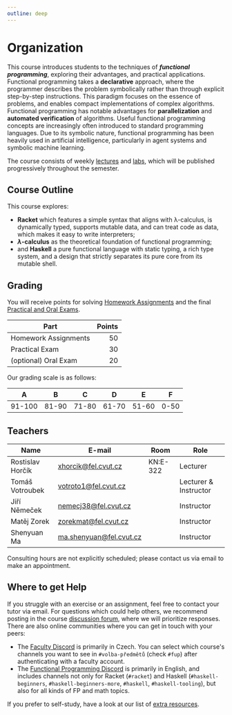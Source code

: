 ```yaml
---
outline: deep
---
```

# Organization

This course introduces students to the techniques of _**functional programming**_, exploring their advantages, and practical applications. Functional programming takes a **declarative** approach, where the programmer describes the problem  symbolically rather than through explicit step-by-step instructions. This paradigm focuses on the essence of problems, and enables compact implementations of complex algorithms. Functional programming has notable advantages for **parallelization** and **automated verification** of algorithms. Useful functional programming concepts are increasingly often introduced to standard programming languages. Due to its symbolic nature, functional programming has been heavily used in artificial intelligence, particularly in agent systems and symbolic machine learning.

The course consists of weekly [lectures](lectures/) and [labs](labs/), which will be published progressively throughout the semester.

## Course Outline

This course explores:

* **Racket** which features a simple syntax that aligns with λ-calculus, is dynamically typed, supports mutable data, and can treat code as data, which makes it easy to write interpreters;
* **$\lambda$-calculus** as the theoretical foundation of functional programming;
* and **Haskell** a pure functional language with static typing, a rich type system, and a design that strictly separates its pure core from its mutable shell.

## Grading
You will receive points for solving [Homework Assignments](/homework/) and the final [Practical and Oral Exams](/exams/).


| Part                 | Points |
|----------------------|-------:|
| Homework Assignments |     50 |
| Practical Exam       |     30 |
| (optional) Oral Exam |     20 |

Our grading scale is as follows:

|  A   |  B  |  C  |  D  |  E  |  F  |
|:----:|:---:|:---:|:---:|:---:|:---:|
|91-100|81-90|71-80|61-70|51-60| 0-50|


## Teachers

| Name             | E-mail                    | Room     | Role                  |
|------------------|---------------------------|----------|-----------------------|
| Rostislav Horčík | <xhorcik@fel.cvut.cz>     | KN:E-322 | Lecturer              |
| Tomáš Votroubek  | <votroto1@fel.cvut.cz>    |          | Lecturer & Instructor |
| Jiří Němeček     | <nemecj38@fel.cvut.cz>    |          | Instructor            |
| Matěj Zorek      | <zorekmat@fel.cvut.cz>    |          | Instructor            |
| Shenyuan Ma      | <ma.shenyuan@fel.cvut.cz> |          | Instructor            |

Consulting hours are not explicitly scheduled; please contact us via email to make an appointment.


## Where to get Help

If you struggle with an exercise or an assignment, feel free to contact your tutor via email. For questions which could help others, we recommend posting in the course [discussion forum](https://cw.felk.cvut.cz/forum/forum-1867.html), where we will prioritize responses. There are also online communities where you can get in touch with your peers:
* The [Faculty Discord](https://discord.gg/cvutfel) is primarily in Czech. You can select which course's channels you want to see in `#volba-předmětů` (check `#fup`) after authenticating with a faculty account.
* The [Functional Programming Discord](https://discord.gg/7C3RPWZcYg) is primarily in English, and includes channels not only for Racket (`#racket`) and Haskell (`#haskell-beginners`, `#haskell-beginners-more`, `#haskell`, `#haskell-tooling`), but also for all kinds of FP and math topics.

If you prefer to self-study, have a look at our list of [extra resources](/resources.md).